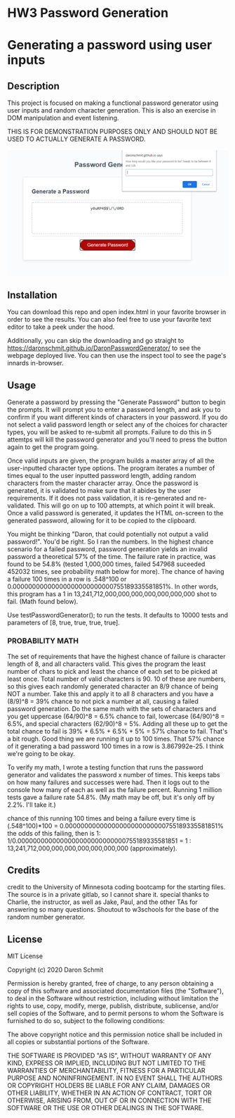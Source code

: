# HW3 Password Generation

# Generating a password using user inputs

## Description 

This project is focused on making a functional password generator using user inputs and random character generation. This is also an exercise in DOM manipulation and event listening.

THIS IS FOR DEMONSTRATION PURPOSES ONLY AND SHOULD NOT BE USED TO ACTUALLY GENERATE A PASSWORD.

![Password Generation Demo!](.\Assets\03-javascript-homework-demo.png)

## Installation

You can download this repo and open index.html in your favorite browser in order to see the results. You can also feel free to use your favorite text editor to 
take a peek under the hood. 

Additionally, you can skip the downloading and go straight to https://daronschmit.github.io/DaronPasswordGenerator/ to see the webpage deployed live. You can then use the inspect tool to see the page's innards in-browser. 


## Usage 

Generate a password by pressing the "Generate Password" button to begin the prompts. It will prompt  you to enter a password length, and ask you to confirm if you want different kinds of characters in your password. If you do not select a valid password length or select any of the choices for character types, you will be asked to re-submit all prompts. Failure to do this in 5 attemtps will kill the password generator and you'll need to press the button again to get the program going.

Once valid inputs are given, the program builds a master array of all the user-inputted character type options. The program iterates a number of times equal to the user inputted password length, adding random characters from the master character array. Once the password is generated, it is validated to make sure that it abides by the user requirements. If it does not pass validation, it is re-generated and re-validated. This will go on up to 100 attempts, at which point it will break. Once a valid password is generated, it updates the HTML on-screen to the generated password, allowing for it to be copied to the clipboard.

You might be thinking "Daron, that could potentially not output a valid password!". You'd be right. So I ran the numbers. In the highest chance scenario for a failed password, password generation yields an invalid password a theoretical 57% of the time. The failure rate in practice, was found to be 54.8% (tested 1,000,000 times, failed 547968 suceeded 452032 times, see probability math below for more). The chance of having a failure 100 times in a row is .548^100 or 0.00000000000000000000000000755189335581851%. In other words, this program has a 1 in 13,241,712,000,000,000,000,000,000,000 shot to fail. (Math found below).

Use testPasswordGenerator(); to run the tests. It defaults to 10000 tests and parameters of [8, true, true, true, true]. 

### PROBABILITY MATH
The set of requirements that have the highest chance of failure is character length of 8, and all characters valid. This gives the program the least number of chars to pick and least the chance of each set to be picked at least once.
Total number of valid characters is 90. 10 of these are numbers, so this gives each randomly generated character an 8/9 chance of being NOT a number.
Take this and apply it to all 8 characters and you have a (8/9)^8 = 39% chance to not pick a number at all, causing a failed password generation.
Do the same math with the sets of characters and you get uppercase (64/90)^8 = 6.5% chance to fail, lowercase (64/90)^8 = 6.5%, and special characters (62/90)^8 = 5%. 
Adding all these up to get the total chance to fail is 39% + 6.5% + 6.5% + 5% = 57% chance to fail.
That's a bit rough. Good thing we are running it up to 100 times. 
That 57% chance of it generating a bad password 100 times in a row is 3.867992e-25.
I think we're going to be okay.

To verify my math, I wrote a testing function that runs the password generator and validates the password x number of times. This keeps tabs on how many failures and successes were had. Then it logs out to the console how many of each as well as the failure percent. Running 1 million tests gave a failure rate 54.8%. (My math may be off, but it's only off by 2.2%. I'll take it.)

chance of this running 100 times and being a failure every time is (.548^100)*100 = 0.00000000000000000000000000755189335581851%
the odds of this failing, then is 1: 1/0.0000000000000000000000000000755189335581851 = 1 : 13,241,712,000,000,000,000,000,000,000 (approximately).


## Credits

credit to the University of Minnesota coding bootcamp for the starting files. The source is in a private gitlab, so I cannot share it. 
special thanks to Charlie, the instructor, as well as Jake, Paul, and the other TAs for answering so many questions. Shoutout to w3schools for the base of the random number generator.



## License

MIT License

Copyright (c) 2020 Daron Schmit

Permission is hereby granted, free of charge, to any person obtaining a copy
of this software and associated documentation files (the "Software"), to deal
in the Software without restriction, including without limitation the rights
to use, copy, modify, merge, publish, distribute, sublicense, and/or sell
copies of the Software, and to permit persons to whom the Software is
furnished to do so, subject to the following conditions:

The above copyright notice and this permission notice shall be included in all
copies or substantial portions of the Software.

THE SOFTWARE IS PROVIDED "AS IS", WITHOUT WARRANTY OF ANY KIND, EXPRESS OR
IMPLIED, INCLUDING BUT NOT LIMITED TO THE WARRANTIES OF MERCHANTABILITY,
FITNESS FOR A PARTICULAR PURPOSE AND NONINFRINGEMENT. IN NO EVENT SHALL THE
AUTHORS OR COPYRIGHT HOLDERS BE LIABLE FOR ANY CLAIM, DAMAGES OR OTHER
LIABILITY, WHETHER IN AN ACTION OF CONTRACT, TORT OR OTHERWISE, ARISING FROM,
OUT OF OR IN CONNECTION WITH THE SOFTWARE OR THE USE OR OTHER DEALINGS IN THE
SOFTWARE.


